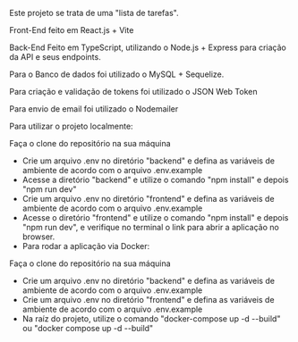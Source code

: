 Este projeto se trata de uma "lista de tarefas".

Front-End feito em React.js + Vite

Back-End Feito em TypeScript, utilizando o Node.js + Express para criação da API e seus endpoints.

Para o Banco de dados foi utilizado o MySQL + Sequelize.

Para criação e validação de tokens foi utilizado o JSON Web Token

Para envio de email foi utilizado o Nodemailer

Para utilizar o projeto localmente:

Faça o clone do repositório na sua máquina
  - Crie um arquivo .env no diretório "backend" e defina as variáveis de ambiente de acordo com o arquivo .env.example
  - Acesse a diretório "backend" e utilize o comando "npm install" e depois "npm run dev"
  - Crie um arquivo .env no diretório "frontend" e defina as variáveis de ambiente de acordo com o arquivo .env.example
  - Acesse o diretório "frontend" e utilize o comando "npm install" e depois "npm run dev", e verifique no terminal o link para abrir a aplicação no browser.
  - Para rodar a aplicação via Docker:

Faça o clone do repositório na sua máquina
  - Crie um arquivo .env no diretório "backend" e defina as variáveis de ambiente de acordo com o arquivo .env.example
  - Crie um arquivo .env no diretório "frontend" e defina as variáveis de ambiente de acordo com o arquivo .env.example
  - Na raíz do projeto, utilize o comando "docker-compose up -d --build" ou "docker compose up -d --build"